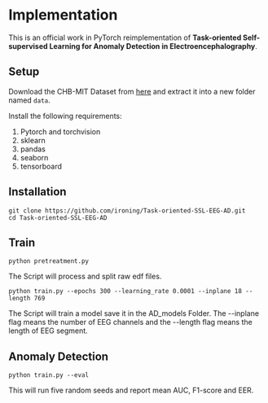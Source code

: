 # Implementation

This is an official work in PyTorch reimplementation of **Task-oriented Self-supervised Learning for
Anomaly Detection in Electroencephalography**.

## Setup

Download the CHB-MIT Dataset from [here](https://physionet.org/content/chbmit/1.0.0/) and extract it into a new folder named `data`.

Install the following requirements:

1. Pytorch and torchvision
2. sklearn
3. pandas
4. seaborn
5. tensorboard

## Installation

```
git clone https://github.com/ironing/Task-oriented-SSL-EEG-AD.git
cd Task-oriented-SSL-EEG-AD
```

## Train

```
python pretreatment.py
```

The Script will process and split raw edf files.

```
python train.py --epochs 300 --learning_rate 0.0001 --inplane 18 --length 769
```

The Script will train a model save it in the AD_models Folder. The --inplane flag means the number of EEG channels and the --length flag means the length of EEG  segment.

## Anomaly Detection

```
python train.py --eval
```

This will run five random seeds and report mean AUC, F1-score and EER.

